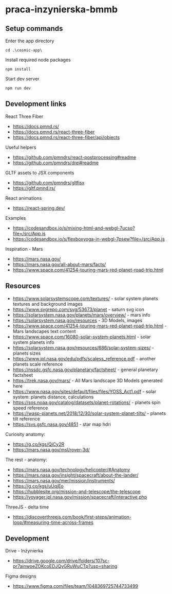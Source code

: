 # praca-inzynierska-bmmb

## Setup commands

Enter the app directory

```
cd .\cosmic-app\
```

Install required node packages

```
npm install
```

Start dev server

```
npm run dev
```

## Development links

React Three Fiber

- https://docs.pmnd.rs/
- https://docs.pmnd.rs/react-three-fiber
- https://docs.pmnd.rs/react-three-fiber/api/objects

Useful helpers

- https://github.com/pmndrs/react-postprocessing#readme
- https://github.com/pmndrs/drei#readme

GLTF assets to JSX components

- https://github.com/pmndrs/gltfjsx
- https://gltf.pmnd.rs/

React animations

- https://react-spring.dev/

Examples

- https://codesandbox.io/s/mixing-html-and-webgl-7ucso?file=/src/App.js
- https://codesandbox.io/s/flexboxyoga-in-webgl-7psew?file=/src/App.js

Inspiration - Mars

- https://mars.nasa.gov/
- https://mars.nasa.gov/all-about-mars/facts/
- https://www.space.com/41254-touring-mars-red-planet-road-trip.html

## Resources

- https://www.solarsystemscope.com/textures/ - solar system planets textures and background images
- https://www.svgrepo.com/svg/53673/planet - saturn svg icon
- https://solarsystem.nasa.gov/planets/mars/overview/ - mars info
- https://solarsystem.nasa.gov/resources - 3D Models, images
- https://www.space.com/41254-touring-mars-red-planet-road-trip.html - Mars landscapes text content
- https://www.space.com/16080-solar-system-planets.html - solar system planets info
- https://solarsystem.nasa.gov/resources/686/solar-system-sizes/ - planets sizes
- https://www.jpl.nasa.gov/edu/pdfs/scaless_reference.pdf - another planets scale reference
- https://nssdc.gsfc.nasa.gov/planetary/factsheet/ - general planetary factsheet
- https://trek.nasa.gov/mars/ - All Mars landscape 3D Models generated here
- https://www.nasa.gov/sites/default/files/files/YOSS_Act1.pdf - solar system: planets distance, calculations
- https://sos.noaa.gov/catalog/datasets/planet-rotations/ - planets spin speed reference
- https://wasp-planets.net/2018/12/30/solar-system-planet-tilts/ - planets tilt reference
- https://svs.gsfc.nasa.gov/4851 - star map hdri

Curiosity anatomy:
- https://g.co/kgs/QjCy2R
- https://mars.nasa.gov/msl/rover-3d/

The rest - anatomy:
- https://mars.nasa.gov/technology/helicopter/#Anatomy
- https://mars.nasa.gov/insight/spacecraft/about-the-lander/
- https://mars.nasa.gov/mer/mission/instruments/
- https://g.co/kgs/uUqjEo
- https://hubblesite.org/mission-and-telescope/the-telescope
- https://voyager.jpl.nasa.gov/mission/spacecraft/interactive.php

ThreeJS - delta time
- https://discoverthreejs.com/book/first-steps/animation-loop/#measuring-time-across-frames


## Development

Drive - Inżynierka

- https://drive.google.com/drive/folders/107sc-pr7ainwoeZOKcoEDJQyGRuWuCTp?usp=sharing

Figma designs

- https://www.figma.com/files/team/1048369725744733499
